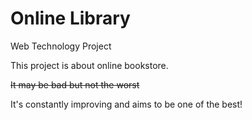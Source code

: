 # Online Library
Web Technology Project

<p>This project is about online bookstore.</p>
<p><del>It may be bad but not the worst</del></p>

<p>It's constantly improving and aims to be one of the best! </p>
